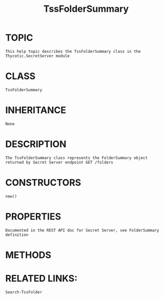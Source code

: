 ﻿---
category: folders
title: "TssFolderSummary"
last_modified_at: 2021-02-10T00:00:00-00:00
---

# TOPIC
    This help topic describes the TssFolderSummary class in the Thycotic.SecretServer module

# CLASS
    TssFolderSummary

# INHERITANCE
    None

# DESCRIPTION
    The TssFolderSummary class represents the FolderSummary object returned by Secret Server endpoint GET /folders

# CONSTRUCTORS
    new()

# PROPERTIES
    Documented in the REST API doc for Secret Server, see FolderSummary definition

# METHODS

# RELATED LINKS:
    Search-TssFolder